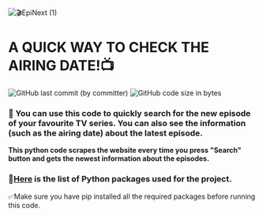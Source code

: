 ![🎬EpiNext (1)](https://user-images.githubusercontent.com/115635063/198311839-3591f018-4fbf-468e-a722-867efd8fb44c.png)

# A QUICK WAY TO CHECK THE AIRING DATE!📺
![GitHub last commit (by committer)](https://img.shields.io/github/last-commit/BerzanTas/EpiNext) ![GitHub code size in bytes](https://img.shields.io/github/languages/code-size/BerzanTas/EpiNext)


### 🍿 You can use this code to quickly search for the new episode of your favourite TV series. You can also see the information (such as the airing date) about the latest episode.

**This python code scrapes the website every time you press "Search" button and gets the newest information about the episodes.**



### 📝[Here](requirements.txt) is the list of Python packages used for the project.
✅Make sure you have pip installed all the required packages before running this code.
